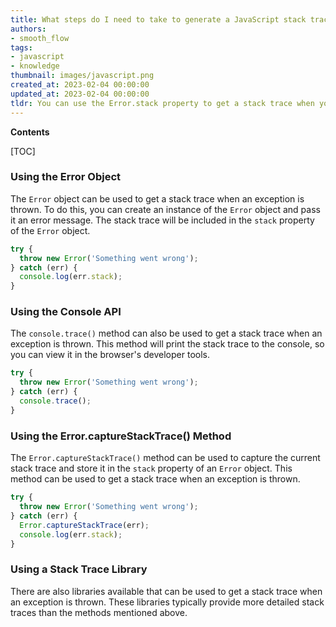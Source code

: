 ```yaml
---
title: What steps do I need to take to generate a JavaScript stack trace when I throw an exception?
authors:
- smooth_flow
tags:
- javascript
- knowledge
thumbnail: images/javascript.png
created_at: 2023-02-04 00:00:00
updated_at: 2023-02-04 00:00:00
tldr: You can use the Error.stack property to get a stack trace when you throw an exception in JavaScript.
---
```


**Contents**

[TOC]

### Using the Error Object

The `Error` object can be used to get a stack trace when an exception is thrown. To do this, you can create an instance of the `Error` object and pass it an error message. The stack trace will be included in the `stack` property of the `Error` object.

```js
try {
  throw new Error('Something went wrong');
} catch (err) {
  console.log(err.stack);
}
```

### Using the Console API

The `console.trace()` method can also be used to get a stack trace when an exception is thrown. This method will print the stack trace to the console, so you can view it in the browser's developer tools.

```js
try {
  throw new Error('Something went wrong');
} catch (err) {
  console.trace();
}
```

### Using the Error.captureStackTrace() Method

The `Error.captureStackTrace()` method can be used to capture the current stack trace and store it in the `stack` property of an `Error` object. This method can be used to get a stack trace when an exception is thrown.

```js
try {
  throw new Error('Something went wrong');
} catch (err) {
  Error.captureStackTrace(err);
  console.log(err.stack);
}
```

### Using a Stack Trace Library

There are also libraries available that can be used to get a stack trace when an exception is thrown. These libraries typically provide more detailed stack traces than the methods mentioned above.
